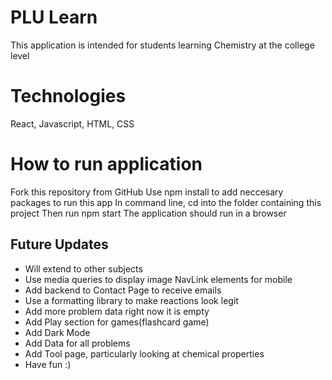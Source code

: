 # PLU Learn

This application is intended for students learning Chemistry at the college level

# Technologies

React, Javascript, HTML, CSS

# How to run application

Fork this repository from GitHub
Use npm install to add neccesary packages to run this app
In command line, cd into the folder containing this project
Then run npm start
The application should run in a browser

## Future Updates

- Will extend to other subjects
- Use media queries to display image NavLink elements for mobile
- Add backend to Contact Page to receive emails
- Use a formatting library to make reactions look legit
- Add more problem data right now it is empty
- Add Play section for games(flashcard game)
- Add Dark Mode
- Add Data for all problems
- Add Tool page, particularly looking at chemical properties
- Have fun :)